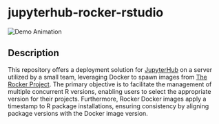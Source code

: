 # jupyterhub-rocker-rstudio

![Demo Animation](assets/demo.gif "Demo")

## Description

This repository offers a deployment solution for [JupyterHub](https://jupyter.org/hub) on a server utilized by a small team, leveraging Docker to spawn images from [The Rocker Project](https://rocker-project.org/). The primary objective is to facilitate the management of multiple concurrent R versions, enabling users to select the appropriate version for their projects. Furthermore, Rocker Docker images apply a timestamp to R package installations, ensuring consistency by aligning package versions with the Docker image version.
